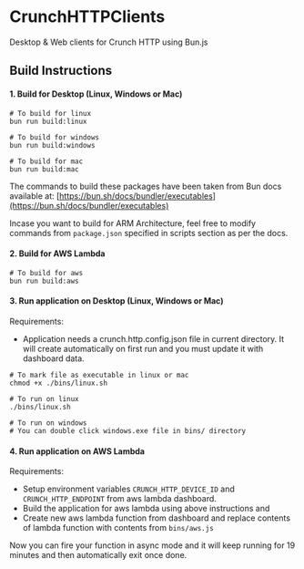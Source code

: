 # CrunchHTTPClients

Desktop &amp; Web clients for Crunch HTTP using Bun.js

## Build Instructions

#### 1. Build for Desktop (Linux, Windows or Mac)

```shell
# To build for linux
bun run build:linux

# To build for windows
bun run build:windows

# To build for mac
bun run build:mac
```

The commands to build these packages have been taken from Bun docs available at: [https://bun.sh/docs/bundler/executables](https://bun.sh/docs/bundler/executables)

Incase you want to build for ARM Architecture, feel free to modify commands from `package.json` specified in scripts section as per the docs.

#### 2. Build for AWS Lambda

```shell
# To build for aws
bun run build:aws
```

#### 3. Run application on Desktop (Linux, Windows or Mac)

Requirements:

- Application needs a crunch.http.config.json file in current directory. It will create automatically on first run and you must update it with dashboard data.

```shell
# To mark file as executable in linux or mac
chmod +x ./bins/linux.sh

# To run on linux
./bins/linux.sh

# To run on windows
# You can double click windows.exe file in bins/ directory
```

#### 4. Run application on AWS Lambda

Requirements:

- Setup environment variables `CRUNCH_HTTP_DEVICE_ID` and `CRUNCH_HTTP_ENDPOINT` from aws lambda dashboard.
- Build the application for aws lambda using above instructions and
- Create new aws lambda function from dashboard and replace contents of lambda function with contents from `bins/aws.js`

Now you can fire your function in async mode and it will keep running for 19 minutes and then automatically exit once done.
